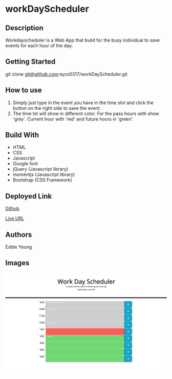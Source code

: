 # workDayScheduler

## Description

Workdayscheduler is a Web App that build for the busy individual to save events for each hour of the day.

## Getting Started

git clone git@github.com:eycs0317/workDayScheduler.git

## How to use
1. Simply just type in the event you have in the time slot and click the button on the right side to save the event.
2. The time lot will show in different color. For the pass hours with show 'grey'. Current hour with 'red' and future hours in 'green'.

## Build With
  * HTML
  * CSS
  * Javascript
  * Google font
  * jQuery (Javascript library)
  * momentjs (Javascript library)
  * Bootstrap (CSS Framework)

## Deployed Link

[Github](https://github.com/eycs0317/workDayScheduler)

[Live URL](https://eycs0317.github.io/workDayScheduler/)

## Authors
Eddie Yeung

## Images
![example1](/images/01.png)
